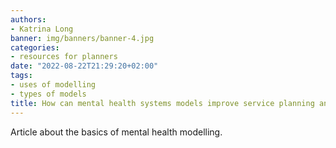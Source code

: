 ```yaml
---
authors:
- Katrina Long
banner: img/banners/banner-4.jpg
categories:
- resources for planners
date: "2022-08-22T21:29:20+02:00"
tags:
- uses of modelling
- types of models
title: How can mental health systems models improve service planning and policy-making?
---
```


Article about the basics of mental health modelling.